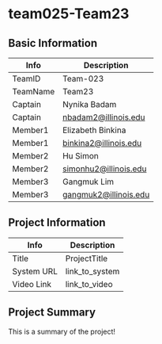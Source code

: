 # team025-Team23

 ## Basic Information

 |   Info      |        Description     |
 | ----------- | ---------------------- |
 | TeamID      |        Team-023        |
 | TeamName    |         Team23         |
 | Captain     |       Nynika Badam     |
 | Captain     |  nbadam2@illinois.edu  |
 | Member1     |    Elizabeth Binkina   |
 | Member1     | binkina2@illinois.edu  |
 | Member2     |        Hu Simon        |
 | Member2     |  simonhu2@illinois.edu |
 | Member3     |        Gangmuk Lim     |
 | Member3     |  gangmuk2@illinois.edu |

 ## Project Information

 |   Info      |        Description     |
 | ----------- | ---------------------- |
 |  Title      |       ProjectTitle     |
 | System URL  |      link_to_system    |
 | Video Link  |      link_to_video     |

 ## Project Summary

 This is a summary of the project!
